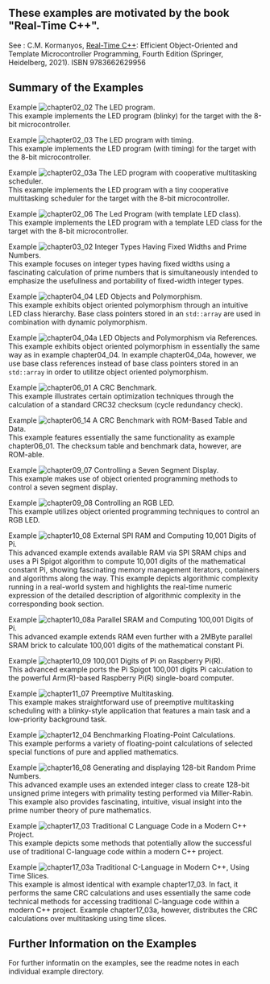 ## These examples are motivated by the book "Real-Time C++".

See : C.M. Kormanyos, [Real-Time C++](https://www.springer.com/de/book/9783662629956):
Efficient Object-Oriented
and Template Microcontroller Programming, Fourth Edition
(Springer, Heidelberg, 2021). ISBN 9783662629956

## Summary of the Examples

Example ![chapter02_02](./chapter02_02) The LED program.\
This example implements the LED program (blinky) for the target with the 8-bit microcontroller.

Example ![chapter02_03](./chapter02_03) The LED program with timing.\
This example implements the LED program (with timing) for the target with the 8-bit microcontroller.

Example ![chapter02_03a](./chapter02_03a) The LED program with cooperative multitasking scheduler.\
This example implements the LED program with a tiny cooperative multitasking scheduler for the target with the 8-bit microcontroller.

Example ![chapter02_06](./chapter02_06) The Led Program (with template LED class).\
This example implements the LED program with a template LED class for the target with the 8-bit microcontroller.

Example ![chapter03_02](./chapter03_02) Integer Types Having Fixed Widths and Prime Numbers.\
This example focuses on integer types having fixed widths using a fascinating calculation
of prime numbers that is simultaneously intended to emphasize the usefullness and portability
of fixed-width integer types.

Example ![chapter04_04](./chapter04_04) LED Objects and Polymorphism.\
This example exhibits object oriented polymorphism through
an intuitive LED class hierarchy. Base class pointers stored in an
`std::array` are used in combination with dynamic polymorphism.

Example ![chapter04_04a](./chapter04_04a) LED Objects and Polymorphism via References.\
This example exhibits object oriented polymorphism in essentially the same
way as in example chapter04_04. In example chapter04_04a, however, we use base class
references instead of base class pointers stored in an `std::array`
in order to utilitze object oriented polymorphism.

Example ![chapter06_01](./chapter06_01) A CRC Benchmark.\
This example illustrates certain optimization techniques through the calculation
of a standard CRC32 checksum (cycle redundancy check).

Example ![chapter06_14](./chapter06_14) A CRC Benchmark with ROM-Based Table and Data.\
This example features essentially the same functionality as example chapter06_01.
The checksum table and benchmark data, however, are ROM-able.

Example ![chapter09_07](./chapter09_07) Controlling a Seven Segment Display.\
This example makes use of object oriented programming methods to control a seven segment display.

Example ![chapter09_08](./chapter09_08) Controlling an RGB LED.\
This example utilizes object oriented programming techniques to control an RGB LED.

Example ![chapter10_08](./chapter10_08) External SPI RAM and Computing 10,001 Digits of Pi.\
This advanced example extends available RAM via SPI SRAM chips and uses a Pi Spigot algorithm to compute 10,001 digits of the mathematical constant Pi, showing fascinating memory management iterators, containers and algorithms along the way.
This example depicts algorithmic complexity running in a real-world system
and highlights the real-time numeric expression of the detailed description
of algorithmic complexity in the corresponding book section.

Example ![chapter10_08a](./chapter10_08a) Parallel SRAM and Computing 100,001 Digits of Pi.\
This advanced example extends RAM even further with a 2MByte parallel SRAM brick to calculate 100,001 digits of the mathematical constant Pi.

Example ![chapter10_09](./chapter10_09) 100,001 Digits of Pi on Raspberry Pi(R).\
This advanced example ports the Pi Spigot 100,001 digits Pi calculation to the powerful Arm(R)-based Raspberry Pi(R) single-board computer.

Example ![chapter11_07](./chapter11_07) Preemptive Multitasking.\
This example makes straightforward use of preemptive multitasking scheduling with a blinky-style application that features a main task and a low-priority background task.

Example ![chapter12_04](./chapter12_04) Benchmarking Floating-Point Calculations.\
This example performs a variety of floating-point calculations of selected special functions of pure and applied mathematics.

Example ![chapter16_08](./chapter16_08) Generating and displaying 128-bit Random Prime Numbers.\
This advanced example uses an extended integer class to create 128-bit unsigned prime integers with primality testing performed via Miller-Rabin.
This example also provides fascinating, intuitive, visual insight into the prime number theory of pure mathematics.

Example ![chapter17_03](./chapter17_03) Traditional C Language Code in a Modern C++ Project.\
This example depicts some methods that potentially allow the successful use
of traditional C-language code within a modern C++ project.

Example ![chapter17_03a](./chapter17_03a) Traditional C-Language in Modern C++, Using Time Slices.\
This example is almost identical with example chapter17_03. In fact, it performs
the same CRC calculations and uses essentially the same code technical methods
for accessing traditional C-language code within a modern C++ project.
Example chapter17_03a, however, distributes the CRC calculations
over multitasking using time slices.

## Further Information on the Examples

For further informatin on the examples, see the readme notes
in each individual example directory.
